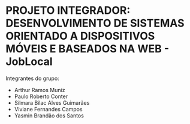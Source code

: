 # PROJETO INTEGRADOR: DESENVOLVIMENTO DE SISTEMAS ORIENTADO A DISPOSITIVOS MÓVEIS E BASEADOS NA WEB - JobLocal
Integrantes do grupo:
- Arthur Ramos Muniz
- Paulo Roberto Conter
- Silmara Bilac Alves Guimarães
- Viviane Fernandes Campos
- Yasmin Brandão dos Santos
